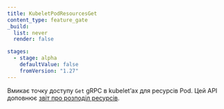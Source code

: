 ```yaml
---
title: KubeletPodResourcesGet
content_type: feature_gate
_build:
  list: never
  render: false

stages:
  - stage: alpha
    defaultValue: false
    fromVersion: "1.27"
---
```

Вмикає точку доступу `Get` gRPC в kubeletʼах для ресурсів Pod. Цей API доповнює [звіт про розподіл ресурсів](/docs/concepts/extend-kubernetes/compute-storage-net/device-plugins/#monitoring-device-plugin-resources).
